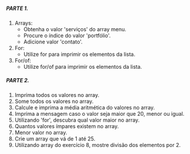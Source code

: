 ##### PARTE 1.

1. Arrays:
    - Obtenha o valor 'serviços' do array menu.
    - Procure o índice do valor 'portfólio'.
    - Adicione valor 'contato'.
2. For:
    - Utilize for para imprimir os elementos da lista.
3. For/of:
    - Utilize for/of para imprimir os elementos da lista.

##### PARTE 2.

1. Imprima todos os valores no array.
2. Some todos os valores no array.
3. Calcule e imprima a média aritmética do valores no array.
4. Imprima a mensagem caso o valor seja maior que 20, menor ou igual.
5. Utilizando 'for', descubra qual valor maior no array.
6. Quantos valores ímpares existem no array.
7. Menor valor no array.
8. Crie um array que vá de 1 até 25.
9. Utilizando array do exercício 8, mostre divisão dos elementos por 2.
